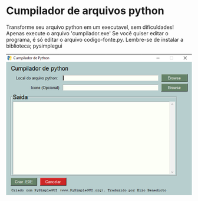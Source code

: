 # Cumpilador de arquivos python

Transforme seu arquivo python em um executavel, sem dificuldades! Apenas execute o arquivo 'cumpilador.exe'
Se você quiser editar o programa, é só editar o arquivo codigo-fonte.py. Lembre-se de instalar a biblioteca; pysimplegui


![Imagem](imagem.png)
